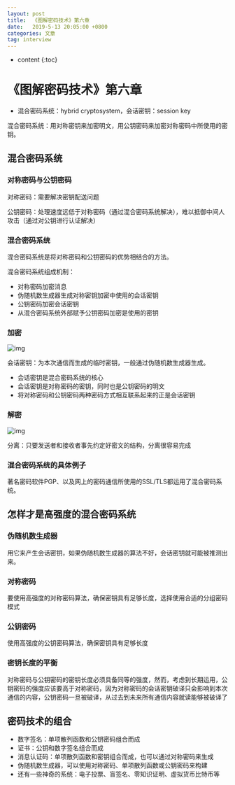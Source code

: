 ```yaml
---
layout: post
title:  《图解密码技术》第六章
date:   2019-5-13 20:05:00 +0800
categories: 文章
tag: interview
---
```


* content
{:toc}
# 《图解密码技术》第六章

- 混合密码系统：hybrid cryptosystem，会话密钥：session key

混合密码系统：用对称密钥来加密明文，用公钥密码来加密对称密码中所使用的密钥。

## 混合密码系统

### 对称密码与公钥密码

对称密码：需要解决密钥配送问题

公钥密码：处理速度远低于对称密码（通过混合密码系统解决），难以抵御中间人攻击（通过对公钥进行认证解决）

### 混合密码系统

混合密码系统是将对称密码和公钥密码的优势相结合的方法。

混合密码系统组成机制：

- 对称密码加密消息
- 伪随机数生成器生成对称密钥加密中使用的会话密钥
- 公钥密码加密会话密钥
- 从混合密码系统外部赋予公钥密码加密是使用的密钥

### 加密

![img](https://wx4.sinaimg.cn/mw690/0066mMjily1g30mv9c3uij30i60i4go3.jpg)

会话密钥：为本次通信而生成的临时密钥，一般通过伪随机数生成器生成。

- 会话密钥是混合密码系统的核心
- 会话密钥是对称密码的密钥，同时也是公钥密码的明文
- 将对称密码和公钥密码两种密码方式相互联系起来的正是会话密钥

### 解密

![img](https://wx4.sinaimg.cn/mw690/0066mMjily1g30mv995zhj30gq0hntb4.jpg)

分离：只要发送者和接收者事先约定好密文的结构，分离很容易完成

### 混合密码系统的具体例子

著名密码软件PGP、以及网上的密码通信所使用的SSL/TLS都运用了混合密码系统。

## 怎样才是高强度的混合密码系统

### 伪随机数生成器

用它来产生会话密钥，如果伪随机数生成器的算法不好，会话密钥就可能被推测出来。

### 对称密码

要使用高强度的对称密码算法，确保密钥具有足够长度，选择使用合适的分组密码模式

### 公钥密码

使用高强度的公钥密码算法，确保密钥具有足够长度

### 密钥长度的平衡

对称密码与公钥密码的密钥长度必须具备同等的强度，然而，考虑到长期运用，公钥密码的强度应该要高于对称密码，因为对称密码的会话密钥破译只会影响到本次通信的内容，公钥密码一旦被破译，从过去到未来所有通信内容就读能够被破译了

## 密码技术的组合

- 数字签名：单项散列函数和公钥密码组合而成
- 证书：公钥和数字签名组合而成
- 消息认证码：单项散列函数和密钥组合而成，也可以通过对称密码来生成
- 伪随机数生成器，可以使用对称密码、单项散列函数或公钥密码来构建
- 还有一些神奇的系统：电子投票、盲签名、零知识证明、虚拟货币比特币等